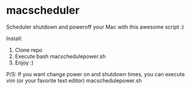 # macscheduler
Scheduler shutdown and poweroff your Mac with this awesome script :) 


Install:

1) Clone repo
2) Execute bash macschedulepower.sh
3) Enjoy :)


P/S: If you want change power on and shutdown times, you can execute vim (or your favorite text editor) macschedulepower.sh
